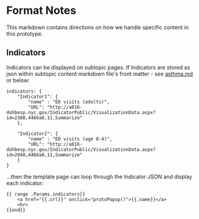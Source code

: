 # Format Notes
This markdown contains directions on how we handle specific content in this prototype.

## Indicators
Indicators can be displayed on subtopic pages. If Indicators are stored as json within subtopic content markdown file's front matter - see [asthma.md](https://github.com/nycehs/ehs-neighborhoodprofiles/blob/main/content/data_explorer/asthma.md) or below:

```
indicators: {
    "Indicator1": {
        "name" : "ED visits (adults)",
        "URL": "http://a816-dohbesp.nyc.gov/IndicatorPublic/VisualizationData.aspx?id=2380,4466a0,11,Summarize"
    },

    "Indicator2": {
        "name" : "ED visits (age 0-4)",
        "URL": "http://a816-dohbesp.nyc.gov/IndicatorPublic/VisualizationData.aspx?id=2048,4466a0,11,Summarize"
    }
}
```


...then the template page can loop through the Indicator JSON and display each indicator:

```
{{ range .Params.indicators}}
    <a href="{{.url}}" onclick="protoPopup()">{{.name}}</a>
    <hr>
{{end}}
```